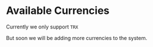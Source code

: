 # Available Currencies

Currently we only support `TRX`

But soon we will be adding more currencies to the system.&#x20;
